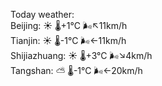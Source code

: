 Today weather:  
Beijing: ☀️   🌡️+1°C 🌬️↖11km/h  
Tianjin: ☀️   🌡️-1°C 🌬️←11km/h  
Shijiazhuang: ☀️   🌡️+3°C 🌬️↘4km/h  
Tangshan: ⛅️  🌡️-1°C 🌬️←20km/h  
